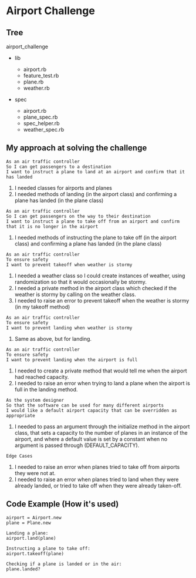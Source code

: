 Airport Challenge
=================
Tree
---------
airport_challenge
- lib
  - airport.rb
  - feature_test.rb
  - plane.rb
  - weather.rb

- spec
  - airport.rb
  - plane_spec.rb
  - spec_helper.rb
  - weather_spec.rb

My approach at solving the challenge
---------
```
As an air traffic controller
So I can get passengers to a destination
I want to instruct a plane to land at an airport and confirm that it has landed
```

1. I needed classes for airports and planes
2. I needed methods of landing (in the airport class) and confirming a plane has landed (in the plane class)


```
As an air traffic controller
So I can get passengers on the way to their destination
I want to instruct a plane to take off from an airport and confirm that it is no longer in the airport
```

1. I needed methods of instructing the plane to take off (in the airport class) and confirming a plane has landed (in the plane class)

```
As an air traffic controller
To ensure safety
I want to prevent takeoff when weather is stormy
```

1. I needed a weather class so I could create instances of weather, using randomization so that it would occasionally be stormy.
2. I needed a private method in the airport class which checked if the weather is stormy by calling on the weather class.
3. I needed to raise an error to prevent takeoff when the weather is stormy (in my takeoff method)

```
As an air traffic controller
To ensure safety
I want to prevent landing when weather is stormy
```

1. Same as above, but for landing.

```
As an air traffic controller
To ensure safety
I want to prevent landing when the airport is full
```

1. I needed to create a private method that would tell me when the airport had reached capacity.
2. I needed to raise an error when trying to land a plane when the airport is full in the landing method.

```
As the system designer
So that the software can be used for many different airports
I would like a default airport capacity that can be overridden as appropriate
```

1. I needed to pass an argument through the initialize method in the airport class, that sets a capacity to the number of planes in an instance of the airport, and where a default value is set by a constant when no argument is passed through (DEFAULT_CAPACITY).

```
Edge Cases
```
1. I needed to raise an error when planes tried to take off from airports they were not at.
2. I needed to raise an error when planes tried to land when they were already landed, or tried to take off when they were already taken-off.

Code Example (How it's used)
-----
```
airport = Airport.new
plane = Plane.new

Landing a plane:
airport.land(plane)

Instructing a plane to take off:
airport.takeoff(plane)

Checking if a plane is landed or in the air:
plane.landed?

```
